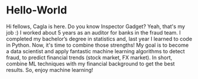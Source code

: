 # Hello-World

Hi fellows, Cagla is here.
Do you know Inspector Gadget? Yeah, that's my job :) I worked about 5 years as an auditor for banks in the fraud team. I completed my bachelor’s degree in statistics and, last year I learned to code in Python. Now, it's time to combine those strengths! My goal is to become a data scientist and apply fantastic machine learning algorithms to detect fraud, to predict financial trends (stock market, FX market). In short, combine ML techniques with my financial background to get the best results. So, enjoy machine learning! 
